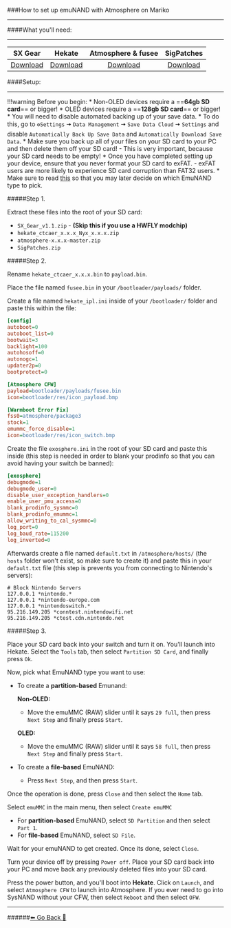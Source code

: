 ###How to set up emuNAND with Atmosphere on Mariko
***

####What you'll need:
***
SX Gear | Hekate | Atmosphere & fusee | SigPatches
:--: | :--: | :--: | :--:
[Download](https://web.archive.org/web/20210217231219/https://sx.xecuter.com/download/SX_Gear_v1.1.zip) | [Download](https://github.com/CTCaer/hekate/releases/latest/) | [Download](https://github.com/Atmosphere-NX/Atmosphere/releases/latest) | [Download](https://sigmapatches.coomer.party/sigpatches.zip)

[]()
####Setup:
***
!!!warning Before you begin:
	* Non-OLED devices require a ==**64gb SD card**== or bigger!
    * OLED devices require a ==**128gb SD card**== or bigger!
	* You will need to disable automated backing up of your save data.
		* To do this, go to `⚙️Settings`  🠆 `Data Management` 🠆 `Save Data Cloud` 🠆 `Settings` and disable `Automatically Back Up Save Data` and `Automatically Download Save Data`.
	* Make sure you back up all of your files on your SD card to your PC and then delete them off your SD card!
		- This is very important, because your SD card needs to be empty!
	* Once you have completed setting up your device, ensure that you never format your SD card to exFAT.
		- exFAT users are more likely to experience SD card corruption than FAT32 users.
	* Make sure to read [this](https://rentry.org/SwitchFAQ#partition-based-vs-file-based-emunand) so that you may later decide on which EmuNAND type to pick.

[]()

#####Step 1.

Extract these files into the root of your SD card:
- `SX_Gear_v1.1.zip` - **(Skip this if you use a HWFLY modchip)**
- `hekate_ctcaer_x.x.x_Nyx_x.x.x.zip` 
- `atmosphere-x.x.x-master.zip`
- `SigPatches.zip`


[]()

#####Step 2.


Rename `hekate_ctcaer_x.x.x.bin` to `payload.bin`.

Place the file named `fusee.bin` in your `/bootloader/payloads/` folder.

Create a file named `hekate_ipl.ini` inside of your `/bootloader/` folder and paste this within the file:
```INI
[config]
autoboot=0
autoboot_list=0
bootwait=3
backlight=100
autohosoff=0
autonogc=1
updater2p=0
bootprotect=0

[Atmosphere CFW]
payload=bootloader/payloads/fusee.bin
icon=bootloader/res/icon_payload.bmp

[Warmboot Error Fix]
fss0=atmosphere/package3
stock=1
emummc_force_disable=1
icon=bootloader/res/icon_switch.bmp
```

Create the file `exosphere.ini` in the root of your SD card and paste this inside 
(this step is needed in order to blank your prodinfo so that you can avoid having your switch be banned):

```INI
[exosphere]
debugmode=1
debugmode_user=0
disable_user_exception_handlers=0
enable_user_pmu_access=0
blank_prodinfo_sysmmc=0
blank_prodinfo_emummc=1
allow_writing_to_cal_sysmmc=0
log_port=0
log_baud_rate=115200
log_inverted=0
```
Afterwards create a file named `default.txt` in `/atmosphere/hosts/` (the `hosts` folder won't exist, so make sure to create it) 
and paste this in your `default.txt` file (this step is prevents you from connecting to Nintendo's servers):
```
# Block Nintendo Servers
127.0.0.1 *nintendo.*
127.0.0.1 *nintendo-europe.com
127.0.0.1 *nintendoswitch.*
95.216.149.205 *conntest.nintendowifi.net
95.216.149.205 *ctest.cdn.nintendo.net
```
[]()
#####Step 3.

Place your SD card back into your switch and turn it on. You'll launch into Hekate. 
Select the `Tools` tab, then select `Partition SD Card`, and finally press `Ok`.

Now, pick what EmuNAND type you want to use:

* To create a **partition-based** Emunand:

	**Non-OLED:**
	- Move the emuMMC (RAW) slider until it says `29 full`, then press `Next Step` and finally press `Start`.

	**OLED:**
	- Move the emuMMC (RAW) slider until it says `58 full`, then press `Next Step` and finally press `Start`.
[]()

* To create a **file-based** EmuNAND:
	- Press `Next Step`, and then press `Start`.

Once the operation is done, press `Close` and then select the `Home` tab.

Select `emuMMC` in the main menu, then select `Create emuMMC`
[]()
* For **partition-based** EmuNAND, select `SD Partition` and then select `Part 1`.
[]()
* For **file-based** EmuNAND, select `SD File`.

[]()

Wait for your emuNAND to get created. Once its done, select `Close`.


Turn your device off by pressing `Power off`.
Place your SD card back into your PC and move back any previously deleted files into your SD card.

Press the power button, and you'll boot into **Hekate**.
Click on `Launch`, and select `Atmosphere CFW` to launch into Atmosphere. 
If you ever need to go into SysNAND without your CFW, then select `Reboot` and then select `OFW`.


***
######[⬅️ Go Back 🦝](https://rentry.org/CFWGuides)